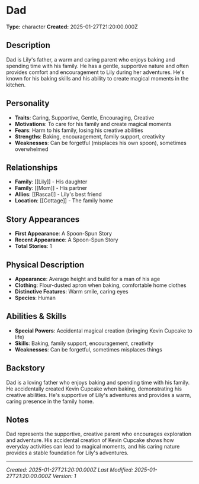 # Dad

**Type:** character
**Created:** 2025-01-27T21:20:00.000Z

## Description

Dad is Lily's father, a warm and caring parent who enjoys baking and spending time with his family. He has a gentle, supportive nature and often provides comfort and encouragement to Lily during her adventures. He's known for his baking skills and his ability to create magical moments in the kitchen.

## Personality

- **Traits**: Caring, Supportive, Gentle, Encouraging, Creative
- **Motivations**: To care for his family and create magical moments
- **Fears**: Harm to his family, losing his creative abilities
- **Strengths**: Baking, encouragement, family support, creativity
- **Weaknesses**: Can be forgetful (misplaces his own spoon), sometimes overwhelmed

## Relationships

- **Family**: [[Lily]] - His daughter
- **Family**: [[Mom]] - His partner
- **Allies**: [[Rascal]] - Lily's best friend
- **Location**: [[Cottage]] - The family home

## Story Appearances

- **First Appearance**: A Spoon-Spun Story
- **Recent Appearance**: A Spoon-Spun Story
- **Total Stories**: 1

## Physical Description

- **Appearance**: Average height and build for a man of his age
- **Clothing**: Flour-dusted apron when baking, comfortable home clothes
- **Distinctive Features**: Warm smile, caring eyes
- **Species**: Human

## Abilities & Skills

- **Special Powers**: Accidental magical creation (bringing Kevin Cupcake to life)
- **Skills**: Baking, family support, encouragement, creativity
- **Weaknesses**: Can be forgetful, sometimes misplaces things

## Backstory

Dad is a loving father who enjoys baking and spending time with his family. He accidentally created Kevin Cupcake when baking, demonstrating his creative abilities. He's supportive of Lily's adventures and provides a warm, caring presence in the family home.

## Notes

Dad represents the supportive, creative parent who encourages exploration and adventure. His accidental creation of Kevin Cupcake shows how everyday activities can lead to magical moments, and his caring nature provides a stable foundation for Lily's adventures.

---
*Created: 2025-01-27T21:20:00.000Z*
*Last Modified: 2025-01-27T21:20:00.000Z*
*Version: 1*
